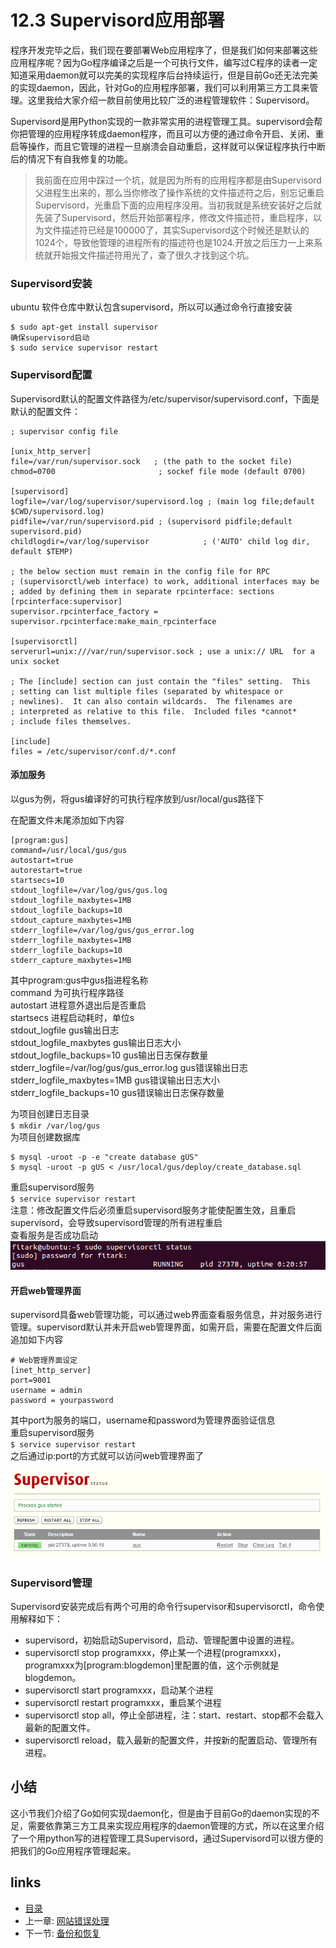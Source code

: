 # 12.3 Supervisord应用部署
程序开发完毕之后，我们现在要部署Web应用程序了，但是我们如何来部署这些应用程序呢？因为Go程序编译之后是一个可执行文件，编写过C程序的读者一定知道采用daemon就可以完美的实现程序后台持续运行，但是目前Go还无法完美的实现daemon，因此，针对Go的应用程序部署，我们可以利用第三方工具来管理。这里我给大家介绍一款目前使用比较广泛的进程管理软件：Supervisord。

Supervisord是用Python实现的一款非常实用的进程管理工具。supervisord会帮你把管理的应用程序转成daemon程序，而且可以方便的通过命令开启、关闭、重启等操作，而且它管理的进程一旦崩溃会自动重启，这样就可以保证程序执行中断后的情况下有自我修复的功能。

>我前面在应用中踩过一个坑，就是因为所有的应用程序都是由Supervisord父进程生出来的，那么当你修改了操作系统的文件描述符之后，别忘记重启Supervisord，光重启下面的应用程序没用。当初我就是系统安装好之后就先装了Supervisord，然后开始部署程序，修改文件描述符，重启程序，以为文件描述符已经是100000了，其实Supervisord这个时候还是默认的1024个，导致他管理的进程所有的描述符也是1024.开放之后压力一上来系统就开始报文件描述符用光了，查了很久才找到这个坑。

### Supervisord安装
ubuntu 软件仓库中默认包含supervisord，所以可以通过命令行直接安装   

	$ sudo apt-get install supervisor
	确保supervisord启动
	$ sudo service supervisor restart
### Supervisord配置
Supervisord默认的配置文件路径为/etc/supervisor/supervisord.conf，下面是默认的配置文件：

	; supervisor config file

	[unix_http_server]
	file=/var/run/supervisor.sock   ; (the path to the socket file)
	chmod=0700                       ; sockef file mode (default 0700)

	[supervisord]
    logfile=/var/log/supervisor/supervisord.log ; (main log file;default $CWD/supervisord.log)
	pidfile=/var/run/supervisord.pid ; (supervisord pidfile;default supervisord.pid)
	childlogdir=/var/log/supervisor            ; ('AUTO' child log dir, default $TEMP)

	; the below section must remain in the config file for RPC
	; (supervisorctl/web interface) to work, additional interfaces may be
	; added by defining them in separate rpcinterface: sections
	[rpcinterface:supervisor]
	supervisor.rpcinterface_factory = supervisor.rpcinterface:make_main_rpcinterface

	[supervisorctl]
	serverurl=unix:///var/run/supervisor.sock ; use a unix:// URL  for a unix socket

	; The [include] section can just contain the "files" setting.  This
	; setting can list multiple files (separated by whitespace or
	; newlines).  It can also contain wildcards.  The filenames are
	; interpreted as relative to this file.  Included files *cannot*
	; include files themselves.

	[include]
	files = /etc/supervisor/conf.d/*.conf

####  添加服务
以gus为例，将gus编译好的可执行程序放到/usr/local/gus路径下   

在配置文件末尾添加如下内容

	[program:gus]
	command=/usr/local/gus/gus
	autostart=true
	autorestart=true
	startsecs=10
	stdout_logfile=/var/log/gus/gus.log
	stdout_logfile_maxbytes=1MB
	stdout_logfile_backups=10
	stdout_capture_maxbytes=1MB
	stderr_logfile=/var/log/gus/gus_error.log
	stderr_logfile_maxbytes=1MB
	stderr_logfile_backups=10
	stderr_capture_maxbytes=1MB

其中program:gus中gus指进程名称   
command 为可执行程序路径   
autostart 进程意外退出后是否重启   
startsecs 进程启动耗时，单位s  
stdout_logfile gus输出日志   
stdout_logfile_maxbytes gus输出日志大小   
stdout_logfile_backups=10 gus输出日志保存数量   
stderr_logfile=/var/log/gus/gus_error.log   gus错误输出日志   
stderr_logfile_maxbytes=1MB   gus错误输出日志大小   
stderr_logfile_backups=10   gus错误输出日志保存数量 

为项目创建日志目录   
`$ mkdir /var/log/gus`  
为项目创建数据库 
  
	$ mysql -uroot -p -e "create database gUS"   
	$ mysql -uroot -p gUS < /usr/local/gus/deploy/create_database.sql    
重启supervisord服务   
`$ service supervisor restart`   
注意：修改配置文件后必须重启supervisord服务才能使配置生效，且重启supervisord，会导致supervisord管理的所有进程重启   
查看服务是否成功启动   
![](images/12.3.gusstatus.png)

####  开启web管理界面
supervisord具备web管理功能，可以通过web界面查看服务信息，并对服务进行管理。supervisord默认并未开启web管理界面，如需开启，需要在配置文件后面追加如下内容   

	# Web管理界面设定   
	[inet_http_server]
	port=9001
	username = admin
	password = yourpassword

其中port为服务的端口，username和password为管理界面验证信息  
重启supervisord服务   
`$ service supervisor restart`   
之后通过ip:port的方式就可以访问web管理界面了   

![](images/12.3.supervisorweb.png)

### Supervisord管理
Supervisord安装完成后有两个可用的命令行supervisor和supervisorctl，命令使用解释如下：

- supervisord，初始启动Supervisord，启动、管理配置中设置的进程。
- supervisorctl stop programxxx，停止某一个进程(programxxx)，programxxx为[program:blogdemon]里配置的值，这个示例就是blogdemon。
- supervisorctl start programxxx，启动某个进程
- supervisorctl restart programxxx，重启某个进程
- supervisorctl stop all，停止全部进程，注：start、restart、stop都不会载入最新的配置文件。
- supervisorctl reload，载入最新的配置文件，并按新的配置启动、管理所有进程。

## 小结
这小节我们介绍了Go如何实现daemon化，但是由于目前Go的daemon实现的不足，需要依靠第三方工具来实现应用程序的daemon管理的方式，所以在这里介绍了一个用python写的进程管理工具Supervisord，通过Supervisord可以很方便的把我们的Go应用程序管理起来。


## links
   * [目录](<preface.md>)
   * 上一章: [网站错误处理](<12.2.md>)
   * 下一节: [备份和恢复](<12.4.md>)
